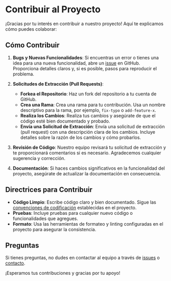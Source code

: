 # Contribuir al Proyecto

¡Gracias por tu interés en contribuir a nuestro proyecto! Aquí te explicamos cómo puedes colaborar:

## Cómo Contribuir

1. **Bugs y Nuevas Funcionalidades**: Si encuentras un error o tienes una idea para una nueva funcionalidad, abre un [issue](https://github.com/GarcesSebastian/Simulator-Scheduling/issues) en GitHub. Proporciona detalles claros y, si es posible, pasos para reproducir el problema.

2. **Solicitudes de Extracción (Pull Requests)**:
   - **Forkea el Repositorio**: Haz un fork del repositorio a tu cuenta de GitHub.
   - **Crea una Rama**: Crea una rama para tu contribución. Usa un nombre descriptivo para la rama, por ejemplo, `fix-typo` o `add-feature-x`.
   - **Realiza los Cambios**: Realiza tus cambios y asegúrate de que el código esté bien documentado y probado.
   - **Envía una Solicitud de Extracción**: Envía una solicitud de extracción (pull request) con una descripción clara de los cambios. Incluye detalles sobre la razón de los cambios y cómo probarlos.

3. **Revisión de Código**: Nuestro equipo revisará tu solicitud de extracción y te proporcionará comentarios si es necesario. Agradecemos cualquier sugerencia y corrección.

4. **Documentación**: Si haces cambios significativos en la funcionalidad del proyecto, asegúrate de actualizar la documentación en consecuencia.

## Directrices para Contribuir

- **Código Limpio**: Escribe código claro y bien documentado. Sigue las [convenciones de codificación](CONTRIBUTING.md) establecidas en el proyecto.
- **Pruebas**: Incluye pruebas para cualquier nuevo código o funcionalidades que agregues.
- **Formato**: Usa las herramientas de formateo y linting configuradas en el proyecto para asegurar la consistencia.

## Preguntas

Si tienes preguntas, no dudes en contactar al equipo a través de [issues](https://github.com/GarcesSebastian/Simulator-Scheduling/issues) o [contacto](mailto:[sebastiangarces152@gmail.com]).

¡Esperamos tus contribuciones y gracias por tu apoyo!

